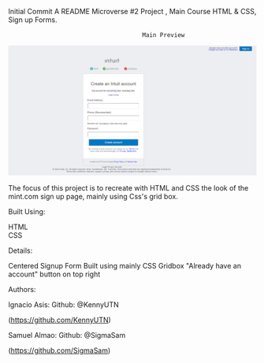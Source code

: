 Initial Commit
A README
Microverse #2 Project ,  Main Course HTML & CSS, Sign up Forms.

                                          Main Preview


![](Images/preview.png)

The focus of this project is to recreate with HTML and CSS the look of the mint.com sign up page, mainly using Css's grid box.

Built Using:

HTML  
CSS

Details:

  Centered Signup Form
  Built using mainly CSS Gridbox
  "Already have an account" button on top right


Authors:

Ignacio Asis:
  Github: @KennyUTN

  (https://github.com/KennyUTN)

Samuel Almao:
  Github: @SigmaSam

  (https://github.com/SigmaSam)
